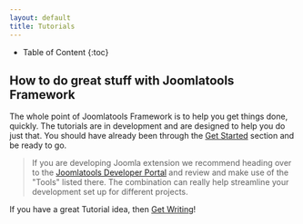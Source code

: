 ```yaml
---
layout: default
title: Tutorials
---
```


* Table of Content
{:toc}

## How to do great stuff with Joomlatools Framework

The whole point of Joomlatools Framework is to help you get things done, quickly. The tutorials are in development and are designed to help you do just that.
You should have already been through the [Get Started](getting-started.html) section and be ready to go.

<!--That's why we put the tutorials all the way at the front of the book. -->

> If you are developing Joomla extension we recommend heading over to the [Joomlatools Developer Portal](http://developer.joomlatools.com/)
> and review and make use of the "Tools" listed there. The combination can really help streamline your development set up for different projects.

If you have a great Tutorial idea, then [Get Writing](contribute/write-a-tutorial.html)!